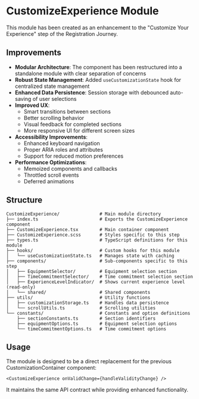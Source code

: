 # CustomizeExperience Module

This module has been created as an enhancement to the "Customize Your Experience" step of the Registration Journey.

## Improvements

- **Modular Architecture**: The component has been restructured into a standalone module with clear separation of concerns
- **Robust State Management**: Added `useCustomizationState` hook for centralized state management
- **Enhanced Data Persistence**: Session storage with debounced auto-saving of user selections
- **Improved UX**: 
  - Smart transitions between sections
  - Better scrolling behavior
  - Visual feedback for completed sections
  - More responsive UI for different screen sizes
- **Accessibility Improvements**: 
  - Enhanced keyboard navigation
  - Proper ARIA roles and attributes
  - Support for reduced motion preferences
- **Performance Optimizations**:
  - Memoized components and callbacks
  - Throttled scroll events
  - Deferred animations

## Structure

```
CustomizeExperience/               # Main module directory
├── index.ts                       # Exports the CustomizeExperience component
├── CustomizeExperience.tsx        # Main container component
├── CustomizeExperience.scss       # Styles specific to this step
├── types.ts                       # TypeScript definitions for this module
├── hooks/                         # Custom hooks for this module
│   └── useCustomizationState.ts   # Manages state with caching
├── components/                    # Sub-components specific to this step
│   ├── EquipmentSelector/         # Equipment selection section
│   ├── TimeCommitmentSelector/    # Time commitment selection section
│   ├── ExperienceLevelIndicator/  # Shows current experience level (read-only)
│   └── shared/                    # Shared components
├── utils/                         # Utility functions
│   ├── customizationStorage.ts    # Handles data persistence
│   └── scrollUtils.ts             # Scrolling utilities
└── constants/                     # Constants and option definitions
    ├── sectionConstants.ts        # Section identifiers
    ├── equipmentOptions.ts        # Equipment selection options
    └── timeCommitmentOptions.ts   # Time commitment options
```

## Usage

The module is designed to be a direct replacement for the previous CustomizationContainer component:

```tsx
<CustomizeExperience onValidChange={handleValidityChange} />
```

It maintains the same API contract while providing enhanced functionality. 